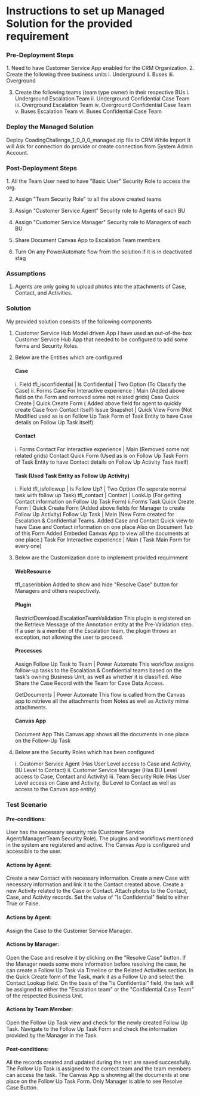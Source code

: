 # Instructions to set up Managed Solution for the provided requirement
<h3>Pre-Deployment Steps</h3>
1. Need to have Customer Service App enabled for the CRM Organization. 
2. Create the following three business units
	i.   Underground
	ii.  Buses
	iii. Overground
	
3. Create the following teams (team type owner) in their respective BUs
	i.   Underground Escalation Team
	ii.  Underground Confidential Case Team
	iii. Overground Escalation Team
	iv.  Overground Confidential Case Team
	v.   Buses Escalation Team
	vi.  Buses Confidential Case Team
  
<h3>Deploy the Managed Solution</h3>
Deploy CoadingChallenge_1_0_0_0_managed.zip file to CRM
While Import It will Ask for connection do provide or create connection from System Admin Account.


<h3>Post-Deployment Steps</h3>
1. All the Team User need to have "Basic User" Security Role to access the org.

2. Assign "Team Security Role" to all the above created teams

3. Assign "Customer Service Agent" Security role to Agents of each BU

4. Assign "Customer Service Manager" Security role to Managers of each BU

5. Share Document Canvas App to Escalation Team members

6. Turn On any PowerAutomate flow from the solution if it is in deactivated stag

<h3>Assumptions</h3>

1. Agents are only going to upload photos into the attachments of Case, Contact, and Activities.

<h3>Solution</h3>

My provided solution consists of the following components

1. Customer Service Hub Model driven App
	I have used an out-of-the-box Customer Service Hub App that needed to be configured to add some forms and Security Roles.
2. Below are the Entities which are configured
	<h4>Case</h4>
		i.  Field
			 tfl_isconfidential | Is Confidential | Two Option   (To Classify the Case)
		ii. Forms
			Case For Interactive experience | Main (Added above field on the Form and removed some not related grids)
			Case Quick Create | Quick Create Form ( Added above field for agent to quickly create Case from Contact itself)
			Issue Snapshot | Quick View Form (Not Modified used as is on Follow Up Task Form of Task Entity to have Case details on Follow Up Task itself)
	<h4>Contact</h4>
		i. Forms
			Contact For Interactive experience | Main (Removed some not related grids)
			Contact Quick Form (Used as is on Follow Up Task Form of Task Entity to have Contact details on Follow Up Activity Task itself)
	
	<h4>Task (Used Task Entity as Follow Up Activity)</h4>
		i. Field
			tfl_isfollowup |  Is Follow Up? | Two Option  (To seperate normal task with follow up Task)
			tfl_contact    | Contact		| LookUp	  (For getting Contact information on Follow Up Task Form)
		ii.Forms
			Task Quick Create Form | Quick Create Form (Added above fields for Manager to create Follow Up Activity)
			Follow Up Task | Main 
			(New Form created for Escalation & Confidential Teams. Added Case and Contact Quick view to have Case and Contact information on one place
			Also on Document Tab of this Form Added Embeded Canvas App to view all the documents at one place.)
			Task For Interactive experience | Main ( Task Main Form for every one)
			
3. Below are the Customization done to implement provided requirnment
	
	<h4>WebResource</h4>
	tfl_caseribbion 
		Added to show and hide "Resolve Case" button for Managers and others respectively.
	
	<h4>Plugin</h4>
	RestrictDownload.EscalationTeamValidation
		This plugin is registered on the Retrieve Message of the Annotation entity at the Pre-Validation step. 
		If a user is a member of the Escalation team, the plugin throws an exception, not allowing the user to proceed. 
	
	<h4>Processes</h4>
	Assign Follow Up Task to Team | Power Automate
		This workflow assigns follow-up tasks to the Escalation & Confidential teams based on the task's owning Business Unit, as well as whether it is classified. Also Share the Case Record with the Team for Case Data Access. 
		
	GetDocuments | Power Automate
		This flow is called from the Canvas app to retrieve all the attachments from Notes as well as Activity mime attachments.
	
	<h4>Canvas App</h4>
	Document App
		This Canvas app shows all the documents in one place on the Follow-Up Task 
		
4. Below are the Security Roles which has been configured

	i.   Customer Service Agent (Has User Level access to Case and Activity, BU Level to Contact)
	ii.  Customer Service Manager (Has BU Level access to Case, Contact and Activity)
	iii. Team Security Role (Has User Level access on Case and Activity, Bu Level to Contact as well as access to the Canvas app entity)

<h3>Test Scenario </h3>


<h4>Pre-conditions:</h4>

User has the necessary security role (Customer Service Agent/Manager/Team Security Role).
The plugins and workflows mentioned in the system are registered and active.
The Canvas App is configured and accessible to the user.
<h4>Actions by Agent:</h4>

Create a new Contact with necessary information.
Create a new Case with necessary information and link it to the Contact created above.
Create a new Activity related to the Case or Contact.
Attach photos to the Contact, Case, and Activity records.
Set the value of "Is Confidential" field to either True or False.
<h4>Actions by Agent:</h4>

Assign the Case to the Customer Service Manager.
<h4>Actions by Manager:</h4>

Open the Case and resolve it by clicking on the "Resolve Case" button.
If the Manager needs some more information before resolving the case, he can create a Follow Up Task via Timeline or the Related Activities section.
In the Quick Create form of the Task, mark it as a Follow Up and select the Contact Lookup field.
On the basis of the "Is Confidential" field, the task will be assigned to either the "Escalation team" or the "Confidential Case Team" of the respected Business Unit.
<h4>Actions by Team Member:</h4>

Open the Follow Up Task view and check for the newly created Follow Up Task.
Navigate to the Follow Up Task Form and check the information provided by the Manager in the Task.
<h4>Post-conditions:</h4>

All the records created and updated during the test are saved successfully.
The Follow Up Task is assigned to the correct team and the team members can access the task.
The Canvas App is showing all the documents at one place on the Follow Up Task Form.
Only Manager is able to see Resolve Case Button.
